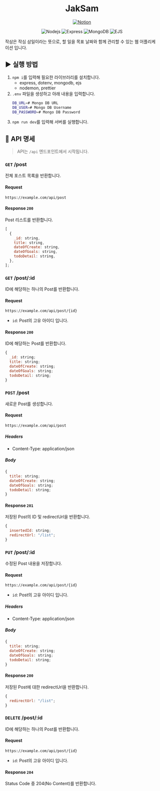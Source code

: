 <div align="center">

# JakSam

[![Notion](https://img.shields.io/badge/프로젝트-ffffff?style=flat-square&logo=Notion&logoColor=000000&labelColor=ffffff&color=ffffff)](https://radical-devourer-8fb.notion.site/JakSam-97f79cd90e6a45d799a39bdac61c964d)

![Nodejs](https://img.shields.io/badge/Node.js-ffffff?style=flat-square&logo=Node.js&logoColor=ffffff&labelColor=3c873a&color=3c873a)
![Express](https://img.shields.io/badge/Express-ffffff?style=flat-square&logo=Express&logoColor=ffffff&labelColor=000000&color=000000)
![MongoDB](https://img.shields.io/badge/MongoDB-ffffff?style=flat-square&logo=mongodb&logoColor=ffffff&labelColor=47A248&color=47A248)
![EJS](https://img.shields.io/badge/EJS-ffffff?style=flat-square&logo=ejs&logoColor=ffffff&labelColor=B4CA65&color=B4CA65)

</div>

작삼은 작심 삼일이라는 뜻으로, 할 일을 목표 날짜와 함께 관리할 수 있는 웹 어플리케이션 입니다.

## ▶️ 실행 방법

1. `npm i`를 입력해 필요한 라이브러리를 설치합니다.
   - express, dotenv, mongodb, ejs
   - nodemon, prettier
2. `.env` 파일을 생성하고 아래 내용을 입력합니다.
   ```bash
   DB_URL=# Mongo DB URL
   DB_USER=# Mongo DB Username
   DB_PASSWORD=# Mongo DB Password
   ```
3. `npm run dev`를 입력해 서버를 실행합니다.

## 🧾 API 명세

> API는 `/api` 엔드포인트에서 시작됩니다.

### `GET` /post

전체 포스트 목록을 반환합니다.

#### Request

```
https://example.com/api/post
```

#### Response `200`

Post 리스트를 반환합니다.

```javascript
[
  {
    _id: string,
    title: string,
    dateOfCreate: string,
    dateOfGoals: string,
    todoDetail: string,
  },
];
```

### `GET` /post/:id

ID에 해당하는 하나의 Post를 반환합니다.

#### Request

```
https://example.com/api/post/{id}
```

- `id`: Post의 고유 아이디 입니다.

#### Response `200`

ID에 해당하는 Post를 반환합니다.

```javascript
{
  _id: string;
  title: string;
  dateOfCreate: string;
  dateOfGoals: string;
  todoDetail: string;
}
```

### `POST` /post

새로운 Post를 생성합니다.

#### Request

```
https://example.com/api/post
```

##### Headers

- Content-Type: application/json

##### Body

```javascript
{
  title: string;
  dateOfCreate: string;
  dateOfGoals: string;
  todoDetail: string;
}
```

#### Response `201`

저장된 Post의 ID 및 redirectUrl을 반환합니다.

```javascript
{
  insertedId: string;
  redirectUrl: "/list";
}
```

### `PUT` /post/:id

수정된 Post 내용을 저장합니다.

#### Request

```
https://example.com/api/post/{id}
```

- `id`: Post의 고유 아이디 입니다.

##### Headers

- Content-Type: application/json

##### Body

```javascript
{
  title: string;
  dateOfCreate: string;
  dateOfGoals: string;
  todoDetail: string;
}
```

#### Response `200`

저장된 Post에 대한 redirectUrl을 반환합니다.

```javascript
{
  redirectUrl: "/list";
}
```

### `DELETE` /post/:id

ID에 해당하는 하나의 Post를 반환합니다.

#### Request

```
https://example.com/api/post/{id}
```

- `id`: Post의 고유 아이디 입니다.

#### Response `204`

Status Code 중 204(No Content)를 반환합니다.
